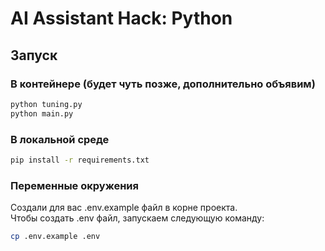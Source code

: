 # AI Assistant Hack: Python

## Запуск

### В контейнере (будет чуть позже, дополнительно объявим)

```bash
python tuning.py
python main.py

```

### В локальной среде

```bash
pip install -r requirements.txt
```

### Переменные окружения

Создали для вас .env.example файл в корне проекта. \
Чтобы создать .env файл, запускаем следующую команду:

```bash
cp .env.example .env
```

